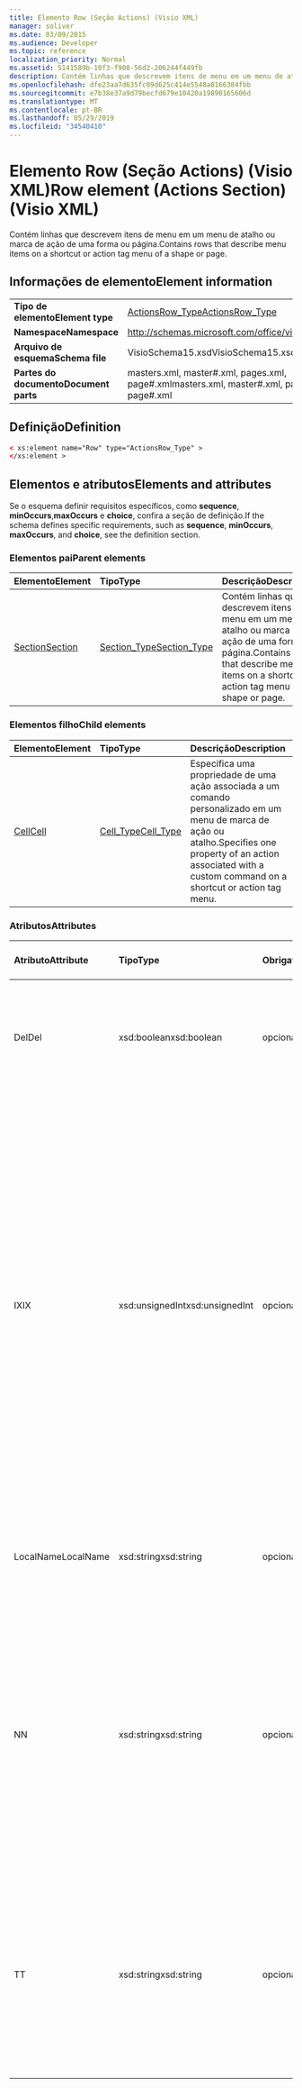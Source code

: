 ```yaml
---
title: Elemento Row (Seção Actions) (Visio XML)
manager: soliver
ms.date: 03/09/2015
ms.audience: Developer
ms.topic: reference
localization_priority: Normal
ms.assetid: 5141589b-10f3-f908-56d2-206244f449fb
description: Contém linhas que descrevem itens de menu em um menu de atalho ou marca de ação de uma forma ou página.
ms.openlocfilehash: dfe23aa7d635fc09d625c414e5548a0166384fbb
ms.sourcegitcommit: e7b38e37a9d79becfd679e10420a19890165606d
ms.translationtype: MT
ms.contentlocale: pt-BR
ms.lasthandoff: 05/29/2019
ms.locfileid: "34540410"
---
```

# <a name="row-element-actions-section-visio-xml"></a><span data-ttu-id="9a839-103">Elemento Row (Seção Actions) (Visio XML)</span><span class="sxs-lookup"><span data-stu-id="9a839-103">Row element (Actions Section) (Visio XML)</span></span>

<span data-ttu-id="9a839-104">Contém linhas que descrevem itens de menu em um menu de atalho ou marca de ação de uma forma ou página.</span><span class="sxs-lookup"><span data-stu-id="9a839-104">Contains rows that describe menu items on a shortcut or action tag menu of a shape or page.</span></span>
  
## <a name="element-information"></a><span data-ttu-id="9a839-105">Informações de elemento</span><span class="sxs-lookup"><span data-stu-id="9a839-105">Element information</span></span>

|||
|:-----|:-----|
|<span data-ttu-id="9a839-106">**Tipo de elemento**</span><span class="sxs-lookup"><span data-stu-id="9a839-106">**Element type**</span></span> <br/> |[<span data-ttu-id="9a839-107">ActionsRow_Type</span><span class="sxs-lookup"><span data-stu-id="9a839-107">ActionsRow_Type</span></span>](actionsrow_type-complextypevisio-xml.md) <br/> |
|<span data-ttu-id="9a839-108">**Namespace**</span><span class="sxs-lookup"><span data-stu-id="9a839-108">**Namespace**</span></span> <br/> |http://schemas.microsoft.com/office/visio/2012/main  <br/> |
|<span data-ttu-id="9a839-109">**Arquivo de esquema**</span><span class="sxs-lookup"><span data-stu-id="9a839-109">**Schema file**</span></span> <br/> |<span data-ttu-id="9a839-110">VisioSchema15.xsd</span><span class="sxs-lookup"><span data-stu-id="9a839-110">VisioSchema15.xsd</span></span>  <br/> |
|<span data-ttu-id="9a839-111">**Partes do documento**</span><span class="sxs-lookup"><span data-stu-id="9a839-111">**Document parts**</span></span> <br/> |<span data-ttu-id="9a839-112">masters.xml, master#.xml, pages.xml, page#.xml</span><span class="sxs-lookup"><span data-stu-id="9a839-112">masters.xml, master#.xml, pages.xml, page#.xml</span></span>  <br/> |
   
## <a name="definition"></a><span data-ttu-id="9a839-113">Definição</span><span class="sxs-lookup"><span data-stu-id="9a839-113">Definition</span></span>

```XML
< xs:element name="Row" type="ActionsRow_Type" >
</xs:element >
```

## <a name="elements-and-attributes"></a><span data-ttu-id="9a839-114">Elementos e atributos</span><span class="sxs-lookup"><span data-stu-id="9a839-114">Elements and attributes</span></span>

<span data-ttu-id="9a839-115">Se o esquema definir requisitos específicos, como **sequence**, **minOccurs**,**maxOccurs** e **choice**, confira a seção de definição.</span><span class="sxs-lookup"><span data-stu-id="9a839-115">If the schema defines specific requirements, such as **sequence**, **minOccurs**, **maxOccurs**, and **choice**, see the definition section.</span></span> 
  
### <a name="parent-elements"></a><span data-ttu-id="9a839-116">Elementos pai</span><span class="sxs-lookup"><span data-stu-id="9a839-116">Parent elements</span></span>

|<span data-ttu-id="9a839-117">**Elemento**</span><span class="sxs-lookup"><span data-stu-id="9a839-117">**Element**</span></span>|<span data-ttu-id="9a839-118">**Tipo**</span><span class="sxs-lookup"><span data-stu-id="9a839-118">**Type**</span></span>|<span data-ttu-id="9a839-119">**Descrição**</span><span class="sxs-lookup"><span data-stu-id="9a839-119">**Description**</span></span>|
|:-----|:-----|:-----|
|[<span data-ttu-id="9a839-120">Section</span><span class="sxs-lookup"><span data-stu-id="9a839-120">Section</span></span>](section-element-sheet_type-complextypevisio-xml.md) <br/> |[<span data-ttu-id="9a839-121">Section_Type</span><span class="sxs-lookup"><span data-stu-id="9a839-121">Section_Type</span></span>](section_type-complextypevisio-xml.md) <br/> |<span data-ttu-id="9a839-122">Contém linhas que descrevem itens de menu em um menu de atalho ou marca de ação de uma forma ou página.</span><span class="sxs-lookup"><span data-stu-id="9a839-122">Contains rows that describe menu items on a shortcut or action tag menu of a shape or page.</span></span>  <br/> |
   
### <a name="child-elements"></a><span data-ttu-id="9a839-123">Elementos filho</span><span class="sxs-lookup"><span data-stu-id="9a839-123">Child elements</span></span>

|<span data-ttu-id="9a839-124">**Elemento**</span><span class="sxs-lookup"><span data-stu-id="9a839-124">**Element**</span></span>|<span data-ttu-id="9a839-125">**Tipo**</span><span class="sxs-lookup"><span data-stu-id="9a839-125">**Type**</span></span>|<span data-ttu-id="9a839-126">**Descrição**</span><span class="sxs-lookup"><span data-stu-id="9a839-126">**Description**</span></span>|
|:-----|:-----|:-----|
|[<span data-ttu-id="9a839-127">Cell</span><span class="sxs-lookup"><span data-stu-id="9a839-127">Cell</span></span>](cell-element-actions-rowvisio-xml.md) <br/> |[<span data-ttu-id="9a839-128">Cell_Type</span><span class="sxs-lookup"><span data-stu-id="9a839-128">Cell_Type</span></span>](cell_type-complextypevisio-xml.md) <br/> |<span data-ttu-id="9a839-129">Especifica uma propriedade de uma ação associada a um comando personalizado em um menu de marca de ação ou atalho.</span><span class="sxs-lookup"><span data-stu-id="9a839-129">Specifies one property of an action associated with a custom command on a shortcut or action tag menu.</span></span>  <br/> |
   
### <a name="attributes"></a><span data-ttu-id="9a839-130">Atributos</span><span class="sxs-lookup"><span data-stu-id="9a839-130">Attributes</span></span>

|<span data-ttu-id="9a839-131">**Atributo**</span><span class="sxs-lookup"><span data-stu-id="9a839-131">**Attribute**</span></span>|<span data-ttu-id="9a839-132">**Tipo**</span><span class="sxs-lookup"><span data-stu-id="9a839-132">**Type**</span></span>|<span data-ttu-id="9a839-133">**Obrigatório**</span><span class="sxs-lookup"><span data-stu-id="9a839-133">**Required**</span></span>|<span data-ttu-id="9a839-134">**Descrição**</span><span class="sxs-lookup"><span data-stu-id="9a839-134">**Description**</span></span>|<span data-ttu-id="9a839-135">**Valores possíveis**</span><span class="sxs-lookup"><span data-stu-id="9a839-135">**Possible values**</span></span>|
|:-----|:-----|:-----|:-----|:-----|
|<span data-ttu-id="9a839-136">Del</span><span class="sxs-lookup"><span data-stu-id="9a839-136">Del</span></span>  <br/> |<span data-ttu-id="9a839-137">xsd:boolean</span><span class="sxs-lookup"><span data-stu-id="9a839-137">xsd:boolean</span></span>  <br/> |<span data-ttu-id="9a839-138">opcional</span><span class="sxs-lookup"><span data-stu-id="9a839-138">optional</span></span>  <br/> |<span data-ttu-id="9a839-139">Especifica se uma linha que seria herdada de uma forma mestra foi excluída.</span><span class="sxs-lookup"><span data-stu-id="9a839-139">Specifies whether a row that would otherwise be inherited from a master shape has been deleted.</span></span>  <br/> |<span data-ttu-id="9a839-140">Valores do tipo xsd:boolean.</span><span class="sxs-lookup"><span data-stu-id="9a839-140">Values of the xsd:boolean type.</span></span>  <br/> |
|<span data-ttu-id="9a839-141">IX</span><span class="sxs-lookup"><span data-stu-id="9a839-141">IX</span></span>  <br/> |<span data-ttu-id="9a839-142">xsd:unsignedInt</span><span class="sxs-lookup"><span data-stu-id="9a839-142">xsd:unsignedInt</span></span>  <br/> |<span data-ttu-id="9a839-143">opcional</span><span class="sxs-lookup"><span data-stu-id="9a839-143">optional</span></span>  <br/> |<span data-ttu-id="9a839-144">Especifica o identificador baseado em um para a linha.</span><span class="sxs-lookup"><span data-stu-id="9a839-144">Specifies the one-based identifier for the row.</span></span> <span data-ttu-id="9a839-145">Ele deve ser unqiue e maior do que outros identificadores na mesma seção. O atributo IX só é usado para as seções Character, Connection, Field, FillGradient, Geometry, Layer, LineGradient, Paragraph, Reviewer, Scratch e Tabs.</span><span class="sxs-lookup"><span data-stu-id="9a839-145">It should be unqiue and greater than other identifiers in the same section.The IX attribute is only used for the Character, Connection, Field, FillGradient, Geometry, Layer, LineGradient, Paragraph, Reviewer, Scratch, and Tabs sections.</span></span> <span data-ttu-id="9a839-146">Uma linha só pode ter um dos atributos IX ou N.</span><span class="sxs-lookup"><span data-stu-id="9a839-146">A row can only have one of the IX or N attributes.</span></span>  <br/> |<span data-ttu-id="9a839-147">Valores do tipo xsd:unsignedInt.</span><span class="sxs-lookup"><span data-stu-id="9a839-147">Values of the xsd:unsignedInt type.</span></span>  <br/> |
|<span data-ttu-id="9a839-148">LocalName</span><span class="sxs-lookup"><span data-stu-id="9a839-148">LocalName</span></span>  <br/> |<span data-ttu-id="9a839-149">xsd:string</span><span class="sxs-lookup"><span data-stu-id="9a839-149">xsd:string</span></span>  <br/> |<span data-ttu-id="9a839-150">opcional</span><span class="sxs-lookup"><span data-stu-id="9a839-150">optional</span></span>  <br/> |<span data-ttu-id="9a839-151">Especifica o nome exclusivo dependente de idioma da linha.</span><span class="sxs-lookup"><span data-stu-id="9a839-151">Specifies the unique language-dependent name of the row.</span></span>  <br/> |<span data-ttu-id="9a839-152">Valores do tipo xsd:string.</span><span class="sxs-lookup"><span data-stu-id="9a839-152">Values of the xsd:string type.</span></span>  <br/> |
|<span data-ttu-id="9a839-153">N</span><span class="sxs-lookup"><span data-stu-id="9a839-153">N</span></span>  <br/> |<span data-ttu-id="9a839-154">xsd:string</span><span class="sxs-lookup"><span data-stu-id="9a839-154">xsd:string</span></span>  <br/> |<span data-ttu-id="9a839-155">opcional</span><span class="sxs-lookup"><span data-stu-id="9a839-155">optional</span></span>  <br/> |<span data-ttu-id="9a839-156">Especifica o nome exclusivo independente do idioma da linha. O atributo N só é usado para as seções User, Property, Actions, Control, Connection, Hyperlink e ActionTag.</span><span class="sxs-lookup"><span data-stu-id="9a839-156">Specifies the unique language-independent name of the row.The N attribute is only used for the User, Property, Actions, Control, Connection, Hyperlink, and ActionTag sections.</span></span> <span data-ttu-id="9a839-157">Uma linha só pode ter um dos atributos IX ou N.</span><span class="sxs-lookup"><span data-stu-id="9a839-157">A row can only have one of the IX or N attributes.</span></span>  <br/> |<span data-ttu-id="9a839-158">Valores do tipo xsd:string.</span><span class="sxs-lookup"><span data-stu-id="9a839-158">Values of the xsd:string type.</span></span>  <br/> |
|<span data-ttu-id="9a839-159">T</span><span class="sxs-lookup"><span data-stu-id="9a839-159">T</span></span>  <br/> |<span data-ttu-id="9a839-160">xsd:string</span><span class="sxs-lookup"><span data-stu-id="9a839-160">xsd:string</span></span>  <br/> |<span data-ttu-id="9a839-161">opcional</span><span class="sxs-lookup"><span data-stu-id="9a839-161">optional</span></span>  <br/> |<span data-ttu-id="9a839-162">Especifica o tipo do caminho geométrico representado pela linha e usado na visualização de geometria.</span><span class="sxs-lookup"><span data-stu-id="9a839-162">Specifies the type of the geometric path represented by the row and used in geometry visualization.</span></span> <span data-ttu-id="9a839-163">O atributo T só é usado para a seção Geometry.</span><span class="sxs-lookup"><span data-stu-id="9a839-163">The T attribute is only used for the Geometry section.</span></span>  <br/> |<span data-ttu-id="9a839-164">Valores do tipo xsd:string.</span><span class="sxs-lookup"><span data-stu-id="9a839-164">Values of the xsd:string type.</span></span>  <br/> |
   

